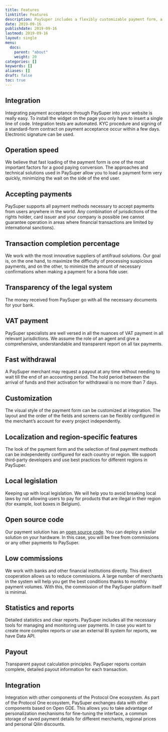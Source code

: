 ```yaml
---
title: Features
linktitle: Features
description: PaySuper includes a flexibly customizable payment form, a set of integration protocols, a management interface, and statistics tools.
date: 2019-09-16
publishdate: 2019-09-16
lastmod: 2019-09-16
layout: single
menu:
  docs:
    parent: "about"
    weight: 20
categories: []
keywords: []
aliases: []
draft: false
toc: true
---
```


## Integration

Integrating payment acceptance through PaySuper into your website is really easy. To install the widget on the page you only have to insert a single line of code. Integration tests are automated. KYC procedure and signing of a standard-form contract on payment acceptance occur within a few days. Electronic signature can be used.

## Operation speed

We believe that fast loading of the payment form is one of the most important factors for a good paying conversion. The approaches and technical solutions used in PaySuper allow you to load a payment form very quickly, minimizing the wait on the side of the end user.

## Accepting payments

PaySuper supports all payment methods necessary to accept payments from users anywhere in the world. Any combination of jurisdictions of the rights holder, card issuer and your company is possible (we cannot guarantee operation in areas where financial transactions are limited by international sanctions).

## Transaction completion percentage

We work with the most innovative suppliers of antifraud solutions. Our goal is, on the one hand, to maximize the difficulty of processing suspicious payments, and on the other, to minimize the amount of necessary confirmations when making a payment for a bona fide user.

## Transparency of the legal system

The money received from PaySuper go with all the necessary documents for your bank.

## VAT payment

PaySuper specialists are well versed in all the nuances of VAT payment in all relevant jurisdictions. We assume the role of an agent and give a comprehensive, understandable and transparent report on all tax payments.

## Fast withdrawal

A PaySuper merchant may request a payout at any time without needing to wait till the end of an accounting period. The hold period between the arrival of funds and their activation for withdrawal is no more than 7 days.

## Customization

The visual style of the payment form can be customized at integration. The layout and the order of the fields and screens can be flexibly configured in the merchant’s account for every project independently.

## Localization and region-specific features

The look of the payment form and the selection of final payment methods can be independently configured for each country or region. We support third-party developers and use best practices for different regions in PaySuper.

## Local legislation

Keeping up with local legislation. We will help you to avoid breaking local laws by not allowing users to pay for products that are illegal in their region (for example, loot boxes in Belgium).

## Open source code

Our payment solution has an [open source code](https://github.com/paysuper). You can deploy a similar solution on your hardware. In this case, you will be free from commissions or any other payments to PaySuper.

## Low commissions

We work with banks and other financial institutions directly. This direct cooperation allows us to reduce commissions. A large number of merchants in the system will help you get the best conditions thanks to monthly payment volumes. With this, the commission of the PaySuper platform itself is minimal.

## Statistics and reports

Detailed statistics and clear reports. PaySuper includes all the necessary tools for managing and monitoring user payments. In case you want to create more complex reports or use an external BI system for reports, we have Data API.

## Payout

Transparent payout calculation principles. PaySuper reports contain complete, detailed payout information for each transaction.

## Integration

Integration with other components of the Protocol One ecosystem. As part of the Protocol One ecosystem, PaySuper exchanges data with other components based on Open GDE. This allows you to take advantage of personalization mechanisms for fine-tuning the interface, a common storage of saved payment details for different merchants, regional prices and personal Qilin discounts.
